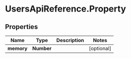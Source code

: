 # UsersApiReference.Property

## Properties

Name | Type | Description | Notes
------------ | ------------- | ------------- | -------------
**memory** | **Number** |  | [optional] 


